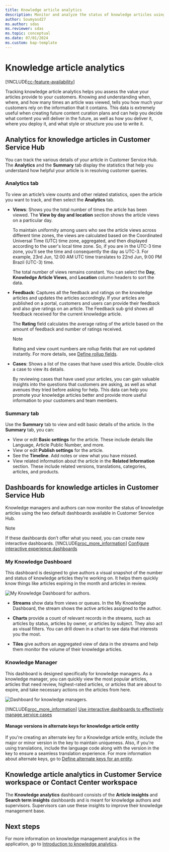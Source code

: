 ```yaml
---
title: Knowledge article analytics
description: Monitor and analyze the status of knowledge articles using the dashboards. 
author: Soumyasd27
ms.author: sdas
ms.reviewer: sdas
ms.topic: conceptual
ms.date: 07/01/2024
ms.custom: bap-template
---
```


# Knowledge article analytics

[!INCLUDE[cc-feature-availability](../../includes/cc-feature-availability.md)]


Tracking knowledge article analytics helps you assess the value your articles provide to your customers. Knowing and understanding when, where, and how many times an article was viewed, tells you how much your customers rely on the information that it contains. This data is extremely useful when creating future content curation plans and can help you decide what content you will deliver in the future, as well as how you deliver it, where you deploy it, and what style or structure you use to write it.  
  
## Analytics for knowledge articles in Customer Service Hub

You can track the various details of your article in Customer Service Hub. The **Analytics** and the **Summary** tab display the statistics that help you understand how helpful your article is in resolving customer queries.

### Analytics tab

To view an article’s view counts and other related statistics, open the article you want to track, and then select the **Analytics** tab.  
  
- **Views**: Shows you the total number of times the article has been viewed. The **View by day and location** section shows the article views on a particular day.

    To maintain uniformity among users who see the article views across different time zones, the views are calculated based on the Coordinated Universal Time (UTC) time zone, aggregated, and then displayed according to the user's local time zone. So, if you are in the UTC-3 time zone, you’ll see the time and consequently the day as UTC-3. For example, 23rd Jun, 12:00 AM UTC time translates to 22nd Jun, 9:00 PM Brazil (UTC-3) time.

    The total number of views remains constant. You can select the **Day**, **Knowledge Article Views**, and **Location** column headers to sort the data.

- **Feedback**: Captures all the feedback and ratings on the knowledge articles and updates the articles accordingly. If your articles are published on a portal, customers and users can provide their feedback and also give ratings on an article. The Feedback sub grid shows all feedback received for the current knowledge article.  

   The **Rating** field calculates the average rating of the article based on the amount of feedback and number of ratings received.  
   
   > [!NOTE]
   > Rating and view count numbers are rollup fields that are not updated instantly. For more details, see [Define rollup fields](../../customerengagement/on-premises/customize/define-rollup-fields.md).

- **Cases**: Shows a list of the cases that have used this article. Double-click a case to view its details.  
  
     By reviewing cases that have used your articles, you can gain valuable insights into the questions that customers are asking, as well as what avenues they tried before asking for help. This data can help you promote your knowledge articles better and provide more useful information to your customers and team members.

### Summary tab

Use the **Summary** tab to view and edit basic details of the article. In the **Summary** tab, you can:

- View or edit **Basic settings** for the article. These include details like Language, Article Public Number, and more.
- View or edit **Publish settings** for the article.
- See the **Timeline**. Add notes or view what you have missed.
- View related information about the article in the **Related Information** section. These include related versions, translations, categories, articles, and products.

## Dashboards for knowledge articles in Customer Service Hub

Knowledge managers and authors can now monitor the status of knowledge articles using the two default dashboards available in Customer Service Hub.

> [!NOTE]
>  If these dashboards don’t offer what you need, you can create new interactive dashboards. [!INCLUDE[proc_more_information](../../includes/proc-more-information.md)] [Configure interactive experience dashboards](/previous-versions/dynamicscrm-2016/administering-dynamics-365/mt622067(v=crm.8))  

### My Knowledge Dashboard

This dashboard is designed to give authors a visual snapshot of the number and status of knowledge articles they’re working on. It helps them quickly know things like articles expiring in the month and articles in review.  
  
 ![My Knowledge Dashboard for authors.](../media/v9-my-knowledge-dashboard.PNG "My Knowledge Dashboard for authors")  
  
-   **Streams** show data from views or queues. In the My Knowledge Dashboard, the stream shows the active articles assigned to the author.  
  
-   **Charts** provide a count of relevant records in the streams, such as articles by status, articles by owner, or articles by subject. They also act as visual filters. You can drill down in a chart to see data that interests you the most.  
  
-   **Tiles** give authors an aggregated view of data in the streams and help them monitor the volume of their knowledge articles.

### Knowledge Manager

This dashboard is designed specifically for knowledge managers. As a knowledge manager, you can quickly view the most popular articles, articles that need review, highest-rated articles, or articles that are about to expire, and take necessary actions on the articles from here.  
  
 ![Dashboard for knowledge managers.](../media/v9-knowledge-manager-dashboard.PNG "Dashboard for knowledge managers")  
  
 [!INCLUDE[proc_more_information](../../includes/proc-more-information.md)] [Use interactive dashboards to effectively manage service cases](customer-service-hub-user-guide-dashboard.md)

#### Manage versions in alternate keys for knowledge article entity

If you're creating an alternate key for a Knowledge article entity, include the major or minor version in the key to maintain uniqueness. Also, if you're using translations, include the language code along with the version in the key to ensure a seamless translation experience. For more information about alternate keys, go to [Define alternate keys for an entity](../../customerengagement/on-premises/developer/define-alternate-keys-entity.md).

## Knowledge article analytics in Customer Service workspace or Contact Center workspace

The **Knowledge analytics** dashboard consists of the **Article insights** and **Search term insights** dashboards and is meant for knowledge authors and supervisors. Supervisors can use these insights to improve their knowledge management base.

## Next steps

For more information on knowledge management analytics in the application, go to [Introduction to knowledge analytics](knowledge-search-analytics-cs.md#introduction-to-knowledge-analytics).
